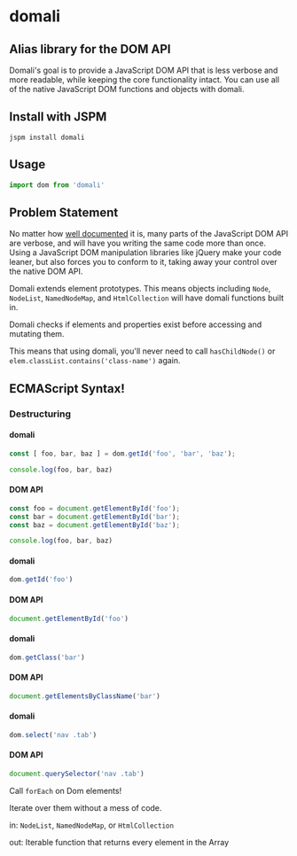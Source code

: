 # domali

## Alias library for the DOM API

Domali's goal is to provide a JavaScript DOM API that is less verbose and more readable, while keeping the core functionality intact. You can use all of the native JavaScript DOM functions and objects with domali.


## Install with JSPM

`jspm install domali`

## Usage

```javascript
import dom from 'domali'
```


## Problem Statement
No matter how [well documented](https://developer.mozilla.org/en-US/docs/Web/API/Document_Object_Model) it is, many
parts of the JavaScript DOM API are verbose, and will have you writing the same code more than once. Using a JavaScript
DOM manipulation libraries like jQuery make your code leaner, but also forces you to conform to it, taking away your
control over the native DOM API.

Domali extends element prototypes. This means objects including `Node`, `NodeList`, `NamedNodeMap`, and `HtmlCollection` will have domali functions built in.

Domali checks if elements and properties exist before accessing and mutating them.

This means that using domali, you'll never need to call `hasChildNode()` or `elem.classList.contains('class-name')` again.


## ECMAScript Syntax!

### Destructuring

#### domali

```javascript
const [ foo, bar, baz ] = dom.getId('foo', 'bar', 'baz');

console.log(foo, bar, baz)
```

#### DOM API

```javascript
const foo = document.getElementById('foo');
const bar = document.getElementById('bar');
const baz = document.getElementById('baz');

console.log(foo, bar, baz)
```

#### domali
```javascript
dom.getId('foo')
```

#### DOM API
```javascript
document.getElementById('foo')
```

#### domali
```javascript
dom.getClass('bar')
```

#### DOM API
```javascript
document.getElementsByClassName('bar')
```

#### domali
```javascript
dom.select('nav .tab')
```

#### DOM API
```javascript
document.querySelector('nav .tab')
```

Call `forEach` on Dom elements!

Iterate over them without a mess of code.

in: `NodeList`, `NamedNodeMap`, or `HtmlCollection`

out: Iterable function that returns every element in the Array
